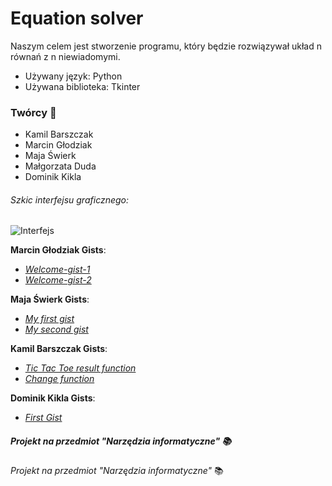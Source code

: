 # Equation solver

Naszym celem jest stworzenie programu, który będzie rozwiązywał układ n równań z n niewiadomymi. 
* Używany język: Python
* Używana biblioteka: Tkinter

### Twórcy :busts_in_silhouette:
* Kamil Barszczak
* Marcin Głodziak
* Maja Świerk
* Małgorzata Duda
* Dominik Kikla



###### _Szkic interfejsu graficznego_:
![Interfejs][zdjecie]


__Marcin Głodziak Gists__:  
* *[Welcome-gist-1][gist1]*
* *[Welcome-gist-2][gist2]*


__Maja Świerk Gists__:
* *[My first gist][gist1m]*
* *[My second gist][gist2m]*


__Kamil Barszczak Gists__:
* *[Tic Tac Toe result function][gist1k]*
* *[Change function][gist2k]*


__Dominik Kikla Gists__:
*  *[First Gist][gist1DK]*


##### _Projekt na przedmiot "Narzędzia informatyczne"_ :books:

[zdjecie]: https://github.com/AGH-Narzedzia-Informatyczne/Equation-solver/blob/zdjecie/Kalkulator.png
[gist1]: https://gist.github.com/marglodziak/75e34b9bb4fa3cf641902f5b687d6c0f
[gist2]:https://gist.github.com/marglodziak/90566e757fdd1dbc901d06c951ad4855
[gist1m]: https://gist.github.com/maja202/dde6f8b260fd9c5208330a6d9f56b8aa
[gist2m]: https://gist.github.com/maja202/3d9139e5e4268b4b577906932bd52687
[gist1k]: https://gist.github.com/kbarszczak/123d9845860bfe74db988625448efba8
[gist2k]: https://gist.github.com/kbarszczak/aa74e4c3404a3b0a4e99b316f31c349f
[gist1DK]: https://gist.github.com/DomKik/8d74d9f1c74e121b7133b460252a588e

_Projekt na przedmiot "Narzędzia informatyczne"_  :books:


